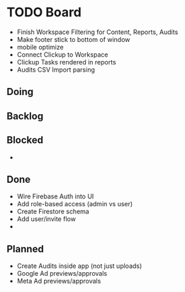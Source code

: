 # TODO Board
- Finish Workspace Filtering for Content, Reports, Audits
- Make footer stick to bottom of window
- mobile optimize
- Connect Clickup to Workspace
- Clickup Tasks rendered in reports
- Audits CSV Import parsing
  
## Doing

## Backlog

## Blocked
-
## Done
- Wire Firebase Auth into UI
- Add role-based access (admin vs user)
- Create Firestore schema
- Add user/invite flow
- 

## Planned
- Create Audits inside app (not just uploads)
- Google Ad previews/approvals
- Meta Ad previews/approvals
